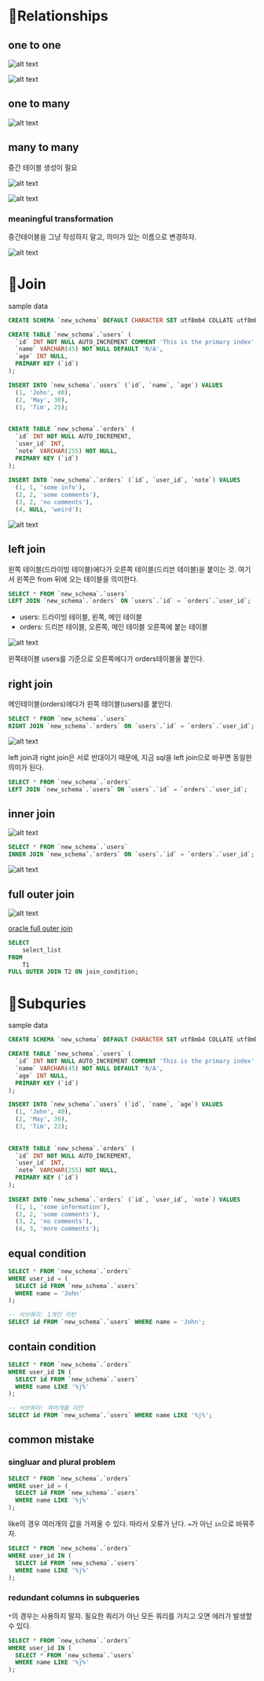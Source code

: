# 📍Relationships

## one to one

![alt text](image/image-18.png)

![alt text](image/image-17.png)

## one to many

![alt text](image/image-19.png)

## many to many

중간 테이블 생성이 필요

![alt text](image/image-20.png)

![alt text](image/image-21.png)

### meaningful transformation

중간테이블을 그냥 작성하지 말고, 의미가 있는 이름으로 변경하자.

![alt text](image/image-22.png)

# 📍Join

sample data

```sql
CREATE SCHEMA `new_schema` DEFAULT CHARACTER SET utf8mb4 COLLATE utf8mb4_unicode_ci;

CREATE TABLE `new_schema`.`users` (
  `id` INT NOT NULL AUTO_INCREMENT COMMENT 'This is the primary index',
  `name` VARCHAR(45) NOT NULL DEFAULT 'N/A',
  `age` INT NULL,
  PRIMARY KEY (`id`)
);

INSERT INTO `new_schema`.`users` (`id`, `name`, `age`) VALUES 
  (1, 'John', 40),
  (2, 'May', 30),
  (3, 'Tim', 25);
  
  
CREATE TABLE `new_schema`.`orders` (
  `id` INT NOT NULL AUTO_INCREMENT,
  `user_id` INT,
  `note` VARCHAR(255) NOT NULL,
  PRIMARY KEY (`id`)
);
 
INSERT INTO `new_schema`.`orders` (`id`, `user_id`, `note`) VALUES 
  (1, 1, 'some info'), 
  (2, 2, 'some comments'),
  (3, 2, 'no comments'),
  (4, NULL, 'weird');
```

![alt text](image/image-24.png)

## left join

왼쪽 테이블(드라이빙 테이블)에다가 오른쪽 테이블(드리븐 테이블)을 붙이는 것. 여기서 왼쪽은 from 뒤에 오는 테이블을 의미한다.

```sql
SELECT * FROM `new_schema`.`users`
LEFT JOIN `new_schema`.`orders` ON `users`.`id` = `orders`.`user_id`;
```

- users: 드라이빙 테이블, 왼쪽, 메인 테이블
- orders: 드리븐 테이블, 오른쪽, 메인 테이블 오른쪽에 붙는 테이블

![alt text](image/image-23.png)

왼쪽테이블 users를 기준으로 오른쪽에다가 orders테이블을 붙인다.

## right join

메인테이블(orders)에다가 왼쪽 테이블(users)를 붙인다.

```sql
SELECT * FROM `new_schema`.`users`
RIGHT JOIN `new_schema`.`orders` ON `users`.`id` = `orders`.`user_id`;
```

![alt text](image/image-25.png)

left join과 right join은 서로 반대이기 때문에, 지금 sql을 left join으로 바꾸면 동일한 의미가 된다.

```sql
SELECT * FROM `new_schema`.`orders`
LEFT JOIN `new_schema`.`users` ON `users`.`id` = `orders`.`user_id`;
```

## inner join

![alt text](image/image-26.png)

```sql
SELECT * FROM `new_schema`.`users`
INNER JOIN `new_schema`.`orders` ON `users`.`id` = `orders`.`user_id`;
```

![alt text](image/image-27.png)

## full outer join

![alt text](image/image-28.png)

[oracle full outer join](https://www.oracletutorial.com/oracle-basics/oracle-full-outer-join/)

```sql
SELECT
    select_list
FROM
    T1
FULL OUTER JOIN T2 ON join_condition;
```

# 📍Subquries

sample data

```sql
CREATE SCHEMA `new_schema` DEFAULT CHARACTER SET utf8mb4 COLLATE utf8mb4_unicode_ci;

CREATE TABLE `new_schema`.`users` (
  `id` INT NOT NULL AUTO_INCREMENT COMMENT 'This is the primary index',
  `name` VARCHAR(45) NOT NULL DEFAULT 'N/A',
  `age` INT NULL,
  PRIMARY KEY (`id`)
);

INSERT INTO `new_schema`.`users` (`id`, `name`, `age`) VALUES 
  (1, 'John', 40),
  (2, 'May', 30),
  (3, 'Tim', 22);
  
  
CREATE TABLE `new_schema`.`orders` (
  `id` INT NOT NULL AUTO_INCREMENT,
  `user_id` INT,
  `note` VARCHAR(255) NOT NULL,
  PRIMARY KEY (`id`)
);
 
INSERT INTO `new_schema`.`orders` (`id`, `user_id`, `note`) VALUES 
  (1, 1, 'some information'), 
  (2, 2, 'some comments'),
  (3, 2, 'no comments'),
  (4, 3, 'more comments');
```

## equal condition

```sql
SELECT * FROM `new_schema`.`orders`
WHERE user_id = (
  SELECT id FROM `new_schema`.`users`
  WHERE name = 'John'
);

-- 서브쿼리: 1개만 리턴
SELECT id FROM `new_schema`.`users` WHERE name = 'John';
```

## contain condition

```sql
SELECT * FROM `new_schema`.`orders`
WHERE user_id IN (
  SELECT id FROM `new_schema`.`users`
  WHERE name LIKE '%j%'
);

-- 서브쿼리: 여러개를 리턴
SELECT id FROM `new_schema`.`users` WHERE name LIKE '%j%';
```

## common mistake

### singluar and plural problem

```sql
SELECT * FROM `new_schema`.`orders`
WHERE user_id = (
  SELECT id FROM `new_schema`.`users`
  WHERE name LIKE '%j%'
);
```

like의 경우 여러개의 값을 가져올 수 있다. 따라서 오류가 난다. `=`가 아닌 `in`으로 바꿔주자. 

```sql
SELECT * FROM `new_schema`.`orders`
WHERE user_id IN (
  SELECT id FROM `new_schema`.`users`
  WHERE name LIKE '%j%'
);

```

### redundant columns in subqueries

`*`의 경우는 사용하지 말자. 필요한 쿼리가 아닌 모든 쿼리를 가지고 오면 에러가 발생할 수 있다.

```sql
SELECT * FROM `new_schema`.`orders`
WHERE user_id IN (
  SELECT * FROM `new_schema`.`users`
  WHERE name LIKE '%j%'
);
```